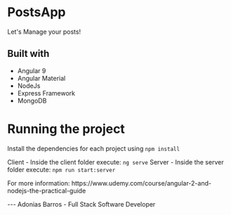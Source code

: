 # PostsApp
Let's Manage your posts!

## Built with
<ul>
  <li> Angular 9 </li>
  <li> Angular Material </li>
  <li> NodeJs </li>
  <li> Express Framework </li>
  <li> MongoDB </li>
</ul>

# Running the project

Install the dependencies for each project using ```npm install```

Client - Inside the client folder execute: ```ng serve```
Server - Inside the server folder execute: ```npm run start:server```


<p>For more information: https://www.udemy.com/course/angular-2-and-nodejs-the-practical-guide</p>
---
Adonias Barros - Full Stack Software Developer
